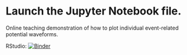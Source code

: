 # Launch the Jupyter Notebook file.

Online teaching demonstration of how to plot individual event-related potential waveforms.


RStudio: [![Binder](https://mybinder.org/badge_logo.svg)](https://mybinder.org/v2/gh/amandamcgow/plottingERP/HEAD)

